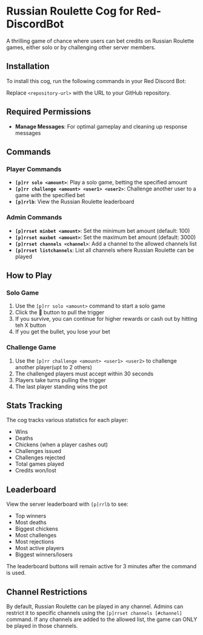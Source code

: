 # Russian Roulette Cog for Red-DiscordBot

A thrilling game of chance where users can bet credits on Russian Roulette games, either solo or by challenging other server members.

## Installation

To install this cog, run the following commands in your Red Discord Bot:


Replace `<repository-url>` with the URL to your GitHub repository.

## Required Permissions

- **Manage Messages**: For optimal gameplay and cleaning up response messages

## Commands

### Player Commands
- **`[p]rr solo <amount>`**: Play a solo game, betting the specified amount
- **`[p]rr challenge <amount> <user1> <user2>`**: Challenge another user to a game with the specified bet
- **`[p]rrlb`**: View the Russian Roulette leaderboard

### Admin Commands
- **`[p]rrset minbet <amount>`**: Set the minimum bet amount (default: 100)
- **`[p]rrset maxbet <amount>`**: Set the maximum bet amount (default: 3000)
- **`[p]rrset channels <channel>`**: Add a channel to the allowed channels list
- **`[p]rrset listchannels`**: List all channels where Russian Roulette can be played



## How to Play

### Solo Game
1. Use the `[p]rr solo <amount>` command to start a solo game
2. Click the 🔫 button to pull the trigger
3. If you survive, you can continue for higher rewards or cash out by hitting teh X button
4. If you get the bullet, you lose your bet

### Challenge Game
1. Use the `[p]rr challenge <amount> <user1> <user2>` to challenge another player(upt to 2 others)
2. The challenged players must accept within 30 seconds
3. Players take turns pulling the trigger
4. The last player standing wins the pot

## Stats Tracking

The cog tracks various statistics for each player:
- Wins
- Deaths
- Chickens (when a player cashes out)
- Challenges issued
- Challenges rejected
- Total games played
- Credits won/lost

## Leaderboard

View the server leaderboard with `[p]rrlb` to see:
- Top winners
- Most deaths
- Biggest chickens
- Most challenges
- Most rejections
- Most active players
- Biggest winners/losers

The leaderboard buttons will remain active for 3 minutes after the command is used.

## Channel Restrictions

By default, Russian Roulette can be played in any channel. Admins can restrict it to specific channels using the `[p]rrset channels [#channel]` command. If any channels are added to the allowed list, the game can ONLY be played in those channels.